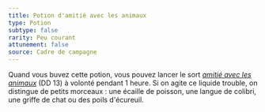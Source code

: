 ```yaml
---
title: Potion d'amitié avec les animaux
type: Potion
subtype: false
rarity: Peu courant
attunement: false
source: Cadre de campagne
---
```

Quand vous buvez cette potion, vous pouvez lancer le sort [_amitié avec les animaux_](/grimoire/amitie-avec-les-animaux/) (DD 13) à volonté pendant 1 heure. Si on agite ce liquide trouble, on distingue de petits morceaux : une écaille de poisson, une langue de colibri, une griffe de chat ou des poils d'écureuil.
